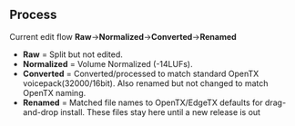 ## Process
Current edit flow **Raw**->**Normalized**->**Converted**->**Renamed**
- **Raw** = Split but not edited.
- **Normalized** = Volume Normalized (-14LUFs).
- **Converted** = Converted/processed to match standard OpenTX voicepack(32000/16bit). Also renamed but not changed to match OpenTX naming.
- **Renamed** = Matched file names to OpenTX/EdgeTX defaults for drag-and-drop install. These files stay here until a new release is out
